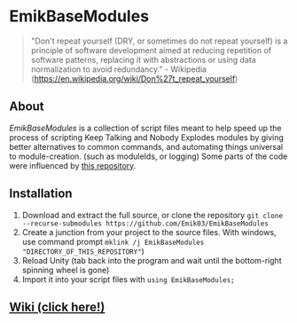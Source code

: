 # EmikBaseModules

> "Don't repeat yourself (DRY, or sometimes do not repeat yourself) is a principle of software development aimed at reducing repetition of software patterns, replacing it with abstractions or using data normalization to avoid redundancy." - Wikipedia (https://en.wikipedia.org/wiki/Don%27t_repeat_yourself)

## About

_EmikBaseModules_ is a collection of script files meant to help speed up the process of scripting Keep Talking and Nobody Explodes modules by giving better alternatives to common commands, and automating things universal to module-creation. (such as moduleIds, or logging)
Some parts of the code were influenced by [this repository](https://github.com/Qkrisi/ktane-module-utils/wiki).

## Installation

1. Download and extract the full source, or clone the repository ``git clone --recurse-submodules https://github.com/Emik03/EmikBaseModules``
2. Create a junction from your project to the source files. With windows, use command prompt ``mklink /j EmikBaseModules "DIRECTORY_OF_THIS_REPOSITORY"``)
3. Reload Unity (tab back into the program and wait until the bottom-right spinning wheel is gone)
4. Import it into your script files with ``using EmikBaseModules;``

## [Wiki (click here!)](https://github.com/Emik03/EmikBaseModules/wiki)
